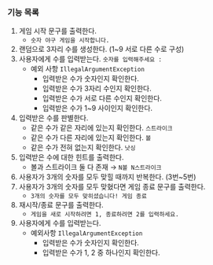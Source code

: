 ### 기능 목록

1. 게임 시작 문구를 출력한다.
    - `숫자 야구 게임을 시작합니다.`
2. 랜덤으로 3자리 수를 생성한다. (1~9 서로 다른 수로 구성)
3. 사용자에게 수를 입력받는다. `숫자를 입력해주세요 : `
    - 예외 사항 `IllegalArgumentException`
        - 입력받은 수가 숫자인지 확인한다.
        - 입력받은 수가 3자리 수인지 확인한다.
        - 입력받은 수가 서로 다른 수인지 확인한다.
        - 입력받은 수가 1~9 사이인지 확인한다.
4. 입력받은 수를 판별한다.
    - 같은 수가 같은 자리에 있는지 확인한다. `스트라이크`
    - 같은 수가 다른 자리에 있는지 확인한다. `볼`
    - 같은 수가 전혀 없는지 확인한다. `낫싱`
5. 입력받은 수에 대한 힌트를 출력한다.
    - 볼과 스트라이크 둘 다 존재 → `N볼 N스트라이크`
6. 사용자가 3개의 숫자를 모두 맞힐 때까지 반복한다. (3번~5번)
7. 사용자가 3개의 숫자를 모두 맞혔다면 게임 종료 문구를 출력한다.
    - `3개의 숫자를 모두 맞히셨습니다! 게임 종료`
8. 재시작/종료 문구를 출력한다.
    - `게임을 새로 시작하려면 1, 종료하려면 2를 입력하세요.`
9. 사용자에게 수를 입력받는다.
    - 예외사항 `IllegalArgumentException`
        - 입력받은 수가 숫자인지 확인한다.
        - 입력받은 수가 1, 2 중 하나인지 확인한다.